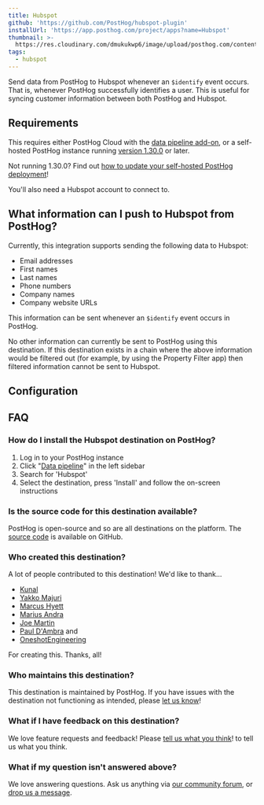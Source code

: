 ```yaml
---
title: Hubspot
github: 'https://github.com/PostHog/hubspot-plugin'
installUrl: 'https://app.posthog.com/project/apps?name=Hubspot'
thumbnail: >-
  https://res.cloudinary.com/dmukukwp6/image/upload/posthog.com/contents/cdp/thumbnails/hubspot.svg
tags:
  - hubspot
---
```


Send data from PostHog to Hubspot whenever an `$identify` event occurs. That is, whenever PostHog successfully identifies a user. This is useful for syncing customer information between both PostHog and Hubspot.

## Requirements

This requires either PostHog Cloud with the [data pipeline add-on](https://us.posthog.com/organization/billing), or a self-hosted PostHog instance running [version 1.30.0](https://posthog.com/blog/the-posthog-array-1-30-0) or later.

Not running 1.30.0? Find out [how to update your self-hosted PostHog deployment](https://posthog.com/docs/runbook/upgrading-posthog)!

You'll also need a Hubspot account to connect to.

## What information can I push to Hubspot from PostHog?

Currently, this integration supports sending the following data to Hubspot:

-   Email addresses
-   First names
-   Last names
-   Phone numbers
-   Company names
-   Company website URLs

This information can be sent whenever an `$identify` event occurs in PostHog.

No other information can currently be sent to PostHog using this destination. If this destination exists in a chain where the above information would be filtered out (for example, by using the Property Filter app) then filtered information cannot be sent to Hubspot.

## Configuration

<AppParameters />

## FAQ

### How do I install the Hubspot destination on PostHog?

1. Log in to your PostHog instance
2.  Click "[Data pipeline](https://us.posthog.com/apps)" in the left sidebar
3. Search for 'Hubspot'
4. Select the destination, press 'Install' and follow the on-screen instructions

### Is the source code for this destination available?

PostHog is open-source and so are all destinations on the platform. The [source code](https://github.com/PostHog/hubspot-plugin) is available on GitHub.

### Who created this destination?

A lot of people contributed to this destination! We'd like to thank...

-   [Kunal](https://github.com/kpthatsme)
-   [Yakko Majuri](https://github.com/yakkomajuri)
-   [Marcus Hyett](https://github.com/marcushyett-ph)
-   [Marius Andra](https://github.com/mariusandra)
-   [Joe Martin](https://github.com/joethreepwood)
-   [Paul D'Ambra](https://github.com/pauldambra) and
-   [OneshotEngineering](https://github.com/oneshot-engineering)

For creating this. Thanks, all!

### Who maintains this destination?

This destination is maintained by PostHog. If you have issues with the destination not functioning as intended, please [let us know](http://app.posthog.com/home#supportModal)!

### What if I have feedback on this destination?

We love feature requests and feedback! Please [tell us what you think](http://app.posthog.com/home#supportModal)! to tell us what you think.

### What if my question isn't answered above?

We love answering questions. Ask us anything via [our community forum](/questions), or [drop us a message](http://app.posthog.com/home#supportModal). 
